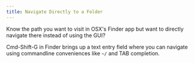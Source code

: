 ```yaml
---
title: Navigate Directly to a Folder
---
```


Know the path you want to visit in OSX's Finder app but want to directly navigate
there instead of using the GUI?

Cmd-Shift-G in Finder brings up a text entry field where you can navigate using
commandline conveniences like `~/` and TAB completion.

